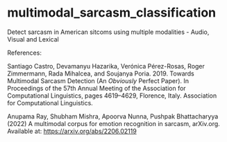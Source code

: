 # multimodal_sarcasm_classification

Detect sarcasm in American sitcoms using multiple modalities - Audio, Visual and Lexical


References:

Santiago Castro, Devamanyu Hazarika, Verónica Pérez-Rosas, Roger Zimmermann, Rada Mihalcea, and Soujanya Poria. 2019. Towards Multimodal Sarcasm Detection (An _Obviously_ Perfect Paper). In Proceedings of the 57th Annual Meeting of the Association for Computational Linguistics, pages 4619–4629, Florence, Italy. Association for Computational Linguistics.

Anupama Ray, Shubham Mishra, Apoorva Nunna, Pushpak Bhattacharyya (2022) A multimodal corpus for emotion recognition in sarcasm, arXiv.org. Available at: https://arxiv.org/abs/2206.02119
